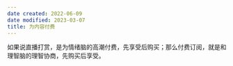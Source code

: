 ```yaml
---
date created: 2022-06-09
date modified: 2023-03-07
title: 为内容付费
---
```


如果说直播打赏，是为情绪脑的高潮付费，先享受后购买；那么付费订阅，就是和理智脑的理智协商，先购买后享受。
